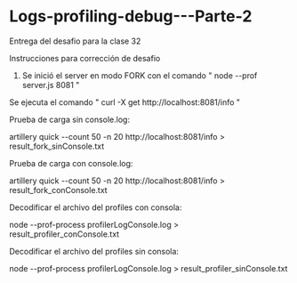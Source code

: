 # Logs-profiling-debug---Parte-2
Entrega del desafio para la clase 32


Instrucciones para corrección de desafio

1) Se inició el server en modo FORK con el comando  "  node --prof server.js 8081  "

Se ejecuta el comando  " curl -X get http://localhost:8081/info "


Prueba de carga sin console.log:

artillery quick --count 50 -n 20 http://localhost:8081/info > result_fork_sinConsole.txt


Prueba de carga con console.log:

artillery quick --count 50 -n 20 http://localhost:8081/info > result_fork_conConsole.txt


Decodificar el archivo del profiles con consola:

node --prof-process profilerLogConsole.log > result_profiler_conConsole.txt


Decodificar el archivo del profiles sin consola:

node --prof-process profilerLogConsole.log > result_profiler_sinConsole.txt
